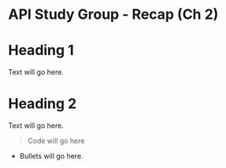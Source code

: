 # API Study Group - Recap (Ch 2)



# **Heading 1** 

Text will go here.


# **Heading 2** 

Text will go here. 



> Code will go here

- Bullets will go here.


